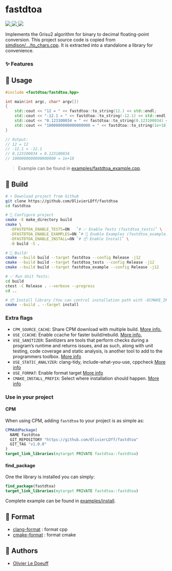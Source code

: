 # fastdtoa

<p align="left">
    <a href="https://isocpp.org/">
        <img src="https://img.shields.io/badge/language-C%2B%2B11-blue.svg">
    </a>
    <a href="https://gitmoji.dev/">
        <img src="https://img.shields.io/badge/gitmoji-%20😜%20😍-FFDD67.svg?style=flat-square">
    </a>
    <a href="https://github.com/OlivierLDff/fastdtoa/actions/workflows/unit-tests.yml">
        <img src="https://github.com/OlivierLDff/fastdtoa/actions/workflows/unit-tests.yml/badge.svg">
    </a>
</p>

Implements the Grisu2 algorithm for binary to decimal floating-point conversion.
This project source code is copied from [simdjson/.../to_chars.cpp](https://github.com/simdjson/simdjson/blob/master/src/to_chars.cpp). It is extracted into a standalone a library for convenience.

### ✨ Features


## 🚀 Usage

```cpp
#include <fastdtoa/fastdtoa.hpp>

int main(int argc, char* argv[])
{
    std::cout << "12 = " << fastdtoa::to_string(12.) << std::endl;
    std::cout << "-12.1 = " << fastdtoa::to_string(-12.1) << std::endl;
    std::cout << "0.123100034 = " << fastdtoa::to_string(0.123100034) << std::endl;
    std::cout << "1000000000000000000 = " << fastdtoa::to_string(1e+18) << std::endl;
}

// Output:
// 12 = 12
// -12.1 = -12.1
// 0.123100034 = 0.123100034
// 1000000000000000000 = 1e+18
```

> Example can be found in [examples/fastdtoa_example.cpp](./examples/fastdtoa_example.cpp).

## 🔨 Build

```bash
# ⬇️ Download project from Github
git clone https://github.com/OlivierLDff/fastdtoa
cd fastdtoa

# 🔧 Configure project
cmake -E make_directory build
cmake \
  -DFASTDTOA_ENABLE_TESTS=ON   `# ✅ Enable Tests (fastdtoa_tests)` \
  -DFASTDTOA_ENABLE_EXAMPLES=ON `# 🚀 Enable Examples (fastdtoa_example)` \
  -DFASTDTOA_ENABLE_INSTALL=ON `# 📦️ Enable Install` \
  -B build -S .

# 🔨 Build:
cmake --build build --target fastdtoa --config Release -j12
cmake --build build --target fastdtoa_tests --config Release -j12
cmake --build build --target fastdtoa_example --config Release -j12

# ✅ Run Unit Tests:
cd build
ctest -C Release . --verbose --progress
cd ..

# 📦️ Install library (You can control installation path with -DCMAKE_INSTALL_PREFIX=mypath)
cmake --build . --target install
```

### Extra flags

* `CPM_SOURCE_CACHE`: Share CPM download with multiple build. [More info.](https://github.com/cpm-cmake/CPM.cmake#CPM_SOURCE_CACHE)
* `USE_CCACHE`: Enable ccache for faster build/rebuild. [More info.](https://github.com/TheLartians/Ccache.cmake#ccachecmake)
* `USE_SANITIZER`: Sanitizers are tools that perform checks during a program’s runtime and returns issues, and as such, along with unit testing, code coverage and static analysis, is another tool to add to the programmers toolbox. [More info](https://github.com/StableCoder/cmake-scripts#sanitizer-builds-sanitizerscmake)
* `USE_STATIC_ANALYZER`: clang-tidy, include-what-you-use, cppcheck [More info](https://github.com/StableCoder/cmake-scripts#tools-toolscmake)
* `USE_FORMAT`: Enable format target [More info](https://github.com/TheLartians/Format.cmake#formatcmake)
* `CMAKE_INSTALL_PREFIX`: Select where installation should happen. [More info](https://cmake.org/cmake/help/latest/variable/CMAKE_INSTALL_PREFIX.html)

### Use in your project

#### CPM

When using CPM, adding `fastdtoa` to your project is as simple as:

```cmake
CPMAddPackage(
  NAME fastdtoa
  GIT_REPOSITORY "https://github.com/OlivierLDff/fastdtoa"
  GIT_TAG "v1.0.0"
)
target_link_libraries(mytarget PRIVATE fastdtoa::fastdtoa)
```

#### find_package

One the library is installed you can simply:

```cmake
find_package(fastdtoa)
target_link_libraries(mytarget PRIVATE fastdtoa::fastdtoa)
```

Complete example can be found in [examples/install](./examples/install/CMakeLists.txt).

## 💅 Format

* [clang-format](https://github.com/llvm/llvm-project/releases/tag/llvmorg-12.0.1) : format cpp
* [cmake-format](https://github.com/cheshirekow/cmake_format) : format cmake

## 👥 Authors

* [Olivier Le Doeuff](olivier.ldff@gmail.com)

